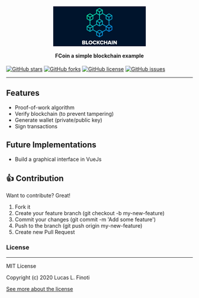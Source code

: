<h4  align="center">

<img  src="./assets/logo.png"  width="250px"  /><br>

<b>FCoin a simple blockchain example</b> 

</h4>

<p  align="center">

</p>

[![GitHub stars](https://img.shields.io/github/stars/finotilucas/FCoin)](https://github.com/finotilucas/FCoin/stargazers) [![GitHub forks](https://img.shields.io/github/forks/finotilucas/FCoin)](https://github.com/finotilucas/FCoin/network) [![GitHub license](https://img.shields.io/github/license/finotilucas/FCoin)](https://github.com/finotilucas/FCoin/blob/master/LICENSE) [![GitHub issues](https://img.shields.io/github/issues/finotilucas/FCoin)](https://github.com/finotilucas/FCoin/issues)

---

## Features

* Proof-of-work algorithm
* Verify blockchain (to prevent tampering)
* Generate wallet (private/public key)
* Sign transactions

## Future Implementations

* Build a graphical interface in VueJs


## 👍 Contribution

Want to contribute? Great!

1. Fork it
2. Create your feature branch (git checkout -b my-new-feature)
3. Commit your changes (git commit -m 'Add some feature')
4. Push to the branch (git push origin my-new-feature)
5. Create new Pull Request


### License
----

MIT License

Copyright (c) 2020 Lucas L. Finoti

[See more about the license][LICENSE]

[LICENSE]: <https://github.com/FinotiLucas/FCoin/blob/master/LICENSE>